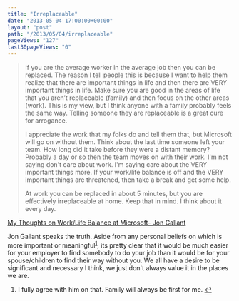 ```yaml
---
title: "Irreplaceable"
date: "2013-05-04 17:00:00+00:00"
layout: "post"
path: "/2013/05/04/irreplaceable"
pageViews: "127"
last30pageViews: "0"
---
```


>If you are the average worker in the average job then you can be replaced. The reason I tell people this is because I want to help them realize that there are important things in life and then there are VERY important things in life. Make sure you are good in the areas of life that you aren’t replaceable (family) and then focus on the other areas (work). This is my view, but I think anyone with a family probably feels the same way. Telling someone they are replaceable is a great cure for arrogance.
>
>I appreciate the work that my folks do and tell them that, but Microsoft will go on without them. Think about the last time someone left your team. How long did it take before they were a distant memory? Probably a day or so then the team moves on with their work. I'm not saying don't care about work. I'm saying care about the VERY important things more. If your work/life balance is off and the VERY important things are threatened, then take a break and get some help.
>
>At work you can be replaced in about 5 minutes, but you are effectively irreplaceable at home. Keep that in mind. I think about it every day.

[My Thoughts on Work/Life Balance at Microsoft- Jon Gallant][workhome]

Jon Gallant speaks the truth.  Aside from any personal beliefs on which is more important or meaningful<sup id="fnref:1"><a href="#fn:1" rel="footnote">1</a></sup>, its pretty clear that it would be much easier for your employer to find somebody to do your job than it would be for your spouse/children to find their way without you.  We all have a desire to be significant and necessary I think, we just don't always value it in the places we are.


<div class="footnotes"><ol>
    <li class="footnote" id="fn:1">
        <p>I fully agree with him on that. Family will always be first for me. <a href="#fnref:1" title="return to article"> ↩</a></p>
    </li>
</ol></div>


[workhome]: http://blog.jongallant.com/2013/05/work-life-balance-at-microsoft.html?goback=.gde_42347_member_237479036&m=1

